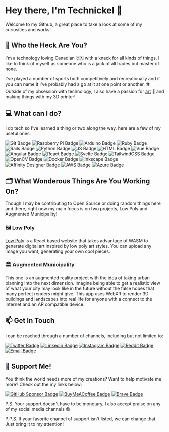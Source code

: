 # Hey there, I'm Technickel 👋

Welcome to my Github, a great place to take a look at some of my curiosities and works!

## 🤔 Who the Heck Are You?

I'm a technology loving Canadian 🇨🇦 with a knack for all kinds of things. I like to think of myself as someone who is a jack of all trades but master of none.

I've played a number of sports both competitively and recreationally and if you can name it I've probably had a go at it at one point or another. ⚽️ Outside of my obsession with technology, I also have a passion for [art](https://tripleresolution.com/) 🎨 and making things with my 3D printer!


## 💻 What can I do?
I do tech so I've learned a thing or two along the way, here are a few of my useful ones:

![Git Badge](https://img.shields.io/badge/GIT-E44C30?style=flat&logo=git&logoColor=white)
![Raspberry Pi Badge](https://img.shields.io/badge/Raspberry%20Pi-A22846?style=flat&logo=Raspberry%20Pi&logoColor=white)
![Arduino Badge](https://img.shields.io/badge/Arduino-00979D?style=flat&logo=Arduino&logoColor=white)
![Ruby Badge](https://img.shields.io/badge/Ruby-CC342D?style=flat&logo=ruby&logoColor=white)
![Rails Badge](https://img.shields.io/badge/Ruby_on_Rails-CC0000?style=flat&logo=ruby-on-rails&logoColor=white)
![Python Badge](https://img.shields.io/badge/Python-FFD43B?style=flat&logo=python&logoColor=darkgreen)
![JS Badge](https://img.shields.io/badge/JavaScript-323330?style=flat&logo=javascript&logoColor=F7DF1E)
![HTML Badge](https://img.shields.io/badge/HTML5-E34F26?style=flat&logo=html5&logoColor=white)
![Vue Badge](https://img.shields.io/badge/Vue.js-35495E?style=flat&logo=vuedotjs&logoColor=4FC08D)
![Angular Badge](https://img.shields.io/badge/Angular-DD0031?style=flat&logo=angular&logoColor=white)
![React Badge](https://img.shields.io/badge/React-20232A?style=flat&logo=react&logoColor=61DAFB)
![Svelte Badge](https://img.shields.io/badge/Svelte-%23f1413d.svg?style=flat&logo=svelte&logoColor=white)
![TailwindCSS Badge](https://img.shields.io/badge/TailwindCSS-%2338B2AC.svg?style=flat&logo=tailwind-css&logoColor=white)
![OpenCV Badge](https://img.shields.io/badge/OpenCV-27338e?style=flat&logo=OpenCV&logoColor=white)
![Docker Badge](https://img.shields.io/badge/Docker-2CA5E0?style=flat&logo=docker&logoColor=white)
![Inkscape Badge](https://img.shields.io/badge/Inkscape-000000?style=flat&logo=Inkscape&logoColor=white)
![Affinity Designer Badge](https://img.shields.io/badge/Affinity_Desginer-%231B72BE.svg?style=flat&logo=affinity-designer&logoColor=white)
![AWS Badge](https://img.shields.io/badge/Amazon_AWS-FF9900?style=flat&logo=amazonaws&logoColor=white)
![Azure Badge](https://img.shields.io/badge/Azure-0078D7?style=flat&logo=azure-devops&logoColor=white)

## 🗂 What Wonderous Things Are You Working On?
Though I may be contributing to Open Source or doing random things here and there, right now my main focus is on two projects, Low Poly and Augmented Municipality!

### 🖼 Low Poly
[Low Poly](https://github.com/Lunarelements/low-poly) is a React based website that takes advantage of WASM to generate digital art inspired by low poly art styles. You can upload any image you want, generating your own cool pieces.

### 🏛 Augmented Municipality
This one is an augmented reality project with the idea of taking urban planning into the next dimension. Imagine being able to get a realistic view of what your city may look like in the future without the false hopes that many perfect renders might give. This app uses WebXR to render 3D buildings and landscapes into real life for anyone with a connect to the internet and an AR compatible device.

## 📫 Get In Touch
I can be reached through a number of channels, including but not limited to: 

[![Twitter Badge](https://img.shields.io/badge/-@Technickel3-1ca0f1?style=flat&logo=twitter&logoColor=white)](https://twitter.com/Technickel3)
[![Linkedin Badge](https://img.shields.io/badge/-Bradley-blue?style=flat&logo=Linkedin&logoColor=white)](https://www.linkedin.com/in/bleona/)
[![Instagram Badge](https://img.shields.io/badge/-@tech__nickel-833AB4?style=flat&logo=instagram&logoColor=white)](https://www.instagram.com/tech_nickel/)
[![Reddit Badge](https://img.shields.io/badge/u/tech--nickel-FF4500?style=flat&logo=reddit&logoColor=white)](https://www.reddit.com/user/tech-nickel/)
[![Email Badge](https://img.shields.io/badge/contact@technickel.dev-D14836?style=flat&logo=gmail&logoColor=white)](mailto:contact@technickel.dev)
	

## 🤑 Support Me!
You think the world needs more of my creations? Want to help motivate me more? Check out the my links below:

[![GitHub Sponsor Badge](https://img.shields.io/badge/Sponsor-30363D?style=flat&logo=GitHub-Sponsors)](https://github.com/sponsors/Technickel-Dev)
[![BuyMeACoffee Badge](https://img.shields.io/badge/Buy_Me_A_Coffee-FFDD00?style=flat&logo=buy-me-a-coffee&logoColor=black)](https://www.buymeacoffee.com/pIvCSjDLo)
[![Brave Badge](https://img.shields.io/badge/BAT-FB542B?style=flat&logo=Brave&logoColor=white)](https://whatisbat.com/2018/12/19/how-to-tip-a-website-using-brave-bat/)

P.S. Your support doesn't have to be monetary, I also accept praise on any of my social media channels 😃

P.P.S. If your favorite channel of support isn't listed, we can change that. Just bring it to my attention!
